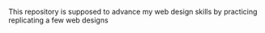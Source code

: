 This repository is supposed to advance my web design skills by practicing replicating a few web designs
